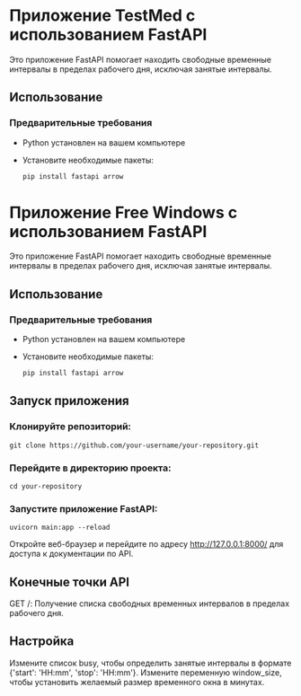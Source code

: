 # Приложение TestMed с использованием FastAPI

Это приложение FastAPI помогает находить свободные временные интервалы в пределах рабочего дня, исключая занятые интервалы.

## Использование

### Предварительные требования

- Python установлен на вашем компьютере
- Установите необходимые пакеты:

  ```bash
  pip install fastapi arrow


# Приложение Free Windows с использованием FastAPI

Это приложение FastAPI помогает находить свободные временные интервалы в пределах рабочего дня, исключая занятые интервалы.

## Использование

### Предварительные требования

- Python установлен на вашем компьютере
- Установите необходимые пакеты:

  ```bash
  pip install fastapi arrow

## Запуск приложения
### Клонируйте репозиторий:

```
git clone https://github.com/your-username/your-repository.git
```

### Перейдите в директорию проекта:

```
cd your-repository
```
### Запустите приложение FastAPI:

```
uvicorn main:app --reload
```
Откройте веб-браузер и перейдите по адресу http://127.0.0.1:8000/ для доступа к документации по API.

## Конечные точки API

GET /:
Получение списка свободных временных интервалов в пределах рабочего дня.

## Настройка

Измените список busy, чтобы определить занятые интервалы в формате {'start': 'HH:mm', 'stop': 'HH:mm'}.
Измените переменную window_size, чтобы установить желаемый размер временного окна в минутах.
